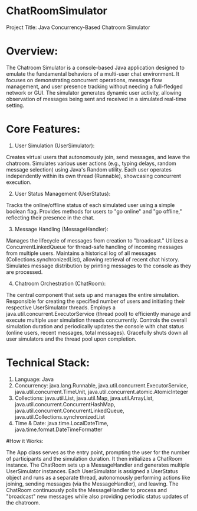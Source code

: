 # ChatRoomSimulator
Project Title: Java Concurrency-Based Chatroom Simulator

# Overview:
The Chatroom Simulator is a console-based Java application designed to emulate the fundamental behaviors of a multi-user chat environment. It focuses on demonstrating concurrent operations, message flow management, and user presence tracking without needing a full-fledged network or GUI. The simulator generates dynamic user activity, allowing observation of messages being sent and received in a simulated real-time setting.

# Core Features:

1. User Simulation (UserSimulator):

Creates virtual users that autonomously join, send messages, and leave the chatroom.
Simulates various user actions (e.g., typing delays, random message selection) using Java's Random utility.
Each user operates independently within its own thread (Runnable), showcasing concurrent execution.

2. User Status Management (UserStatus):

Tracks the online/offline status of each simulated user using a simple boolean flag.
Provides methods for users to "go online" and "go offline," reflecting their presence in the chat.

3. Message Handling (MessageHandler):

Manages the lifecycle of messages from creation to "broadcast."
Utilizes a ConcurrentLinkedQueue for thread-safe handling of incoming messages from multiple users.
Maintains a historical log of all messages (Collections.synchronizedList), allowing retrieval of recent chat history.
Simulates message distribution by printing messages to the console as they are processed.

4. Chatroom Orchestration (ChatRoom):

The central component that sets up and manages the entire simulation.
Responsible for creating the specified number of users and initiating their respective UserSimulator threads.
Employs a java.util.concurrent.ExecutorService (thread pool) to efficiently manage and execute multiple user simulation threads concurrently.
Controls the overall simulation duration and periodically updates the console with chat status (online users, recent messages, total messages).
Gracefully shuts down all user simulators and the thread pool upon completion.

# Technical Stack:

1. Language: Java
2. Concurrency: java.lang.Runnable, java.util.concurrent.ExecutorService, java.util.concurrent.TimeUnit, java.util.concurrent.atomic.AtomicInteger
3. Collections: java.util.List, java.util.Map, java.util.ArrayList, java.util.concurrent.ConcurrentHashMap, java.util.concurrent.ConcurrentLinkedQueue, java.util.Collections.synchronizedList
4. Time & Date: java.time.LocalDateTime, java.time.format.DateTimeFormatter

#How it Works:

The App class serves as the entry point, prompting the user for the number of participants and the simulation duration. It then initializes a ChatRoom instance. The ChatRoom sets up a MessageHandler and generates multiple UserSimulator instances. Each UserSimulator is assigned a UserStatus object and runs as a separate thread, autonomously performing actions like joining, sending messages (via the MessageHandler), and leaving. The ChatRoom continuously polls the MessageHandler to process and "broadcast" new messages while also providing periodic status updates of the chatroom.
